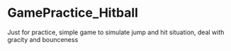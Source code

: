 # GamePractice_Hitball
Just for practice, simple game to simulate jump and hit situation, deal with gracity and bounceness
